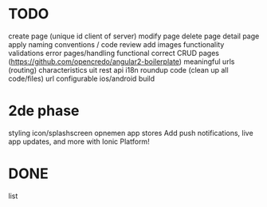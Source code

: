 TODO
======
create page (unique id client of server)
modify page
delete page
detail page
apply naming conventions / code review
add images functionality
validations
error pages/handling
functional correct CRUD pages (https://github.com/opencredo/angular2-boilerplate)
meaningful urls (routing)
characteristics uit rest api
i18n
roundup code (clean up all code/files)
url configurable
ios/android build


2de phase
=========
styling
icon/splashscreen
opnemen app stores
Add push notifications, live app updates, and more with Ionic Platform!
 
DONE
======
list